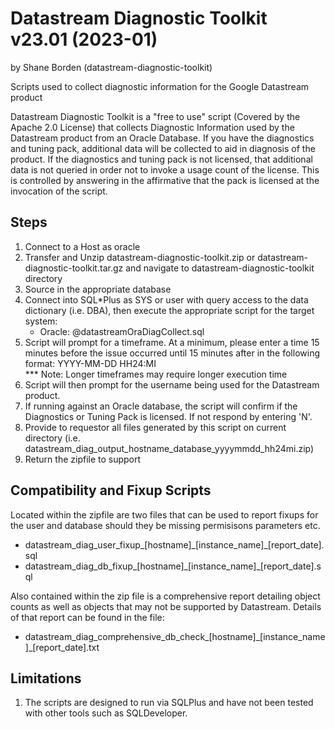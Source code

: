 # Datastream Diagnostic Toolkit v23.01 (2023-01) 
by Shane Borden (datastream-diagnostic-toolkit)

Scripts used to collect diagnostic information for the Google Datastream product

Datastream Diagnostic Toolkit is a "free to use" script (Covered by the Apache 2.0 License) 
that collects Diagnostic Information used by the Datastream product from an Oracle Database. If you
have the diagnostics and tuning pack, additional data will be collected to aid in diagnosis of the product.
If the diagnostics and tuning pack is not licensed, that additional data is not queried in order not to invoke
a usage count of the license.  This is controlled by answering in the affirmative that the pack is licensed at the 
invocation of the script.

## Steps

1. Connect to a Host as oracle
2. Transfer and Unzip datastream-diagnostic-toolkit.zip or datastream-diagnostic-toolkit.tar.gz and navigate to datastream-diagnostic-toolkit directory
3. Source in the appropriate database
4. Connect into SQL*Plus as SYS or user with query access to the data dictionary (i.e. DBA),
   then execute the appropriate script for the target system:
   - Oracle: @datastreamOraDiagCollect.sql
5. Script will prompt for a timeframe.  At a minimum, please enter a time 15 minutes before the issue occurred
   until 15 minutes after in the following format:  YYYY-MM-DD HH24:MI  
      *** Note: Longer timeframes may require longer execution time
6. Script will then prompt for the username being used for the Datastream product.
7. If running against an Oracle database, the script will confirm if the Diagnostics or Tuning Pack is licensed. 
   If not respond by entering 'N'.
8. Provide to requestor all files generated by this script on current directory
   (i.e. datastream_diag_output_hostname_database_yyyymmdd_hh24mi.zip)
9.  Return the zipfile to support

## Compatibility and Fixup Scripts
Located within the zipfile are two files that can be used to report fixups for the user and database should they be missing permisisons parameters etc.

* datastream_diag_user_fixup\_[hostname]\_[instance_name]\_[report_date].sql
* datastream_diag_db_fixup\_[hostname]\_[instance_name]\_[report_date].sql

Also contained within the zip file is a comprehensive report detailing object counts as well as objects that may not be supported by Datastream.  Details of that report can be found in the file:

* datastream_diag_comprehensive_db_check\_[hostname]\_[instance_name]\_[report_date].txt

## Limitations

1. The scripts are designed to run via SQLPlus and have not been tested with other tools such as SQLDeveloper.
